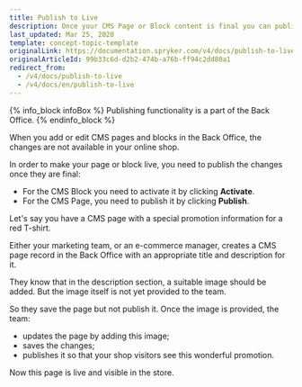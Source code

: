 ```yaml
---
title: Publish to Live
description: Once your CMS Page or Block content is final you can publish it to your shop website with a single click.
last_updated: Mar 25, 2020
template: concept-topic-template
originalLink: https://documentation.spryker.com/v4/docs/publish-to-live
originalArticleId: 99b33c6d-d2b2-474b-a76b-ff94c2dd80a1
redirect_from:
  - /v4/docs/publish-to-live
  - /v4/docs/en/publish-to-live
---
```


{% info_block infoBox %}
Publishing functionality is a part of the Back Office.
{% endinfo_block %}

When you add or edit CMS pages and blocks in the Back Office, the changes are not available in your online shop.

In order to make your page or block live, you need to publish the changes once they are final:

* For the CMS Block you need to activate it by clicking **Activate**.
* For the CMS Page, you need to publish it by clicking **Publish**.

<!-- ../../resources/images/cms/publish-to-live.gif -->

Let's say you have a CMS page with a special promotion information for a red T-shirt.

Either your marketing team, or an e-commerce manager, creates a CMS page record in the Back Office with an appropriate title and description for it.

They know that in the description section, a suitable image should be added. But the image itself is not yet provided to the team.

So they save the page but not publish it. Once the image is provided, the team:

* updates the page by adding this image;
* saves the changes;
* publishes it so that your shop visitors see this wonderful promotion.

Now this page is live and visible in the store.
